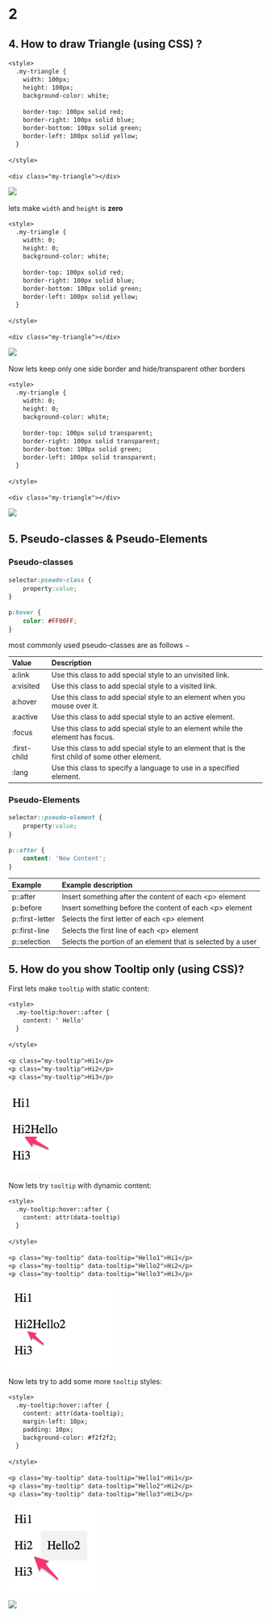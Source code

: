 # 2



## 4. How to draw Triangle \(using CSS\) ?

```markup
<style>
  .my-triangle {
    width: 100px;
    height: 100px;
    background-color: white;
    
    border-top: 100px solid red;
    border-right: 100px solid blue;
    border-bottom: 100px solid green;
    border-left: 100px solid yellow;
  }

</style>

<div class="my-triangle"></div>
```



![](https://blobscdn.gitbook.com/v0/b/gitbook-28427.appspot.com/o/assets%2F-LLO6_pQUYBJ5mtmP3mS%2F-LLZDeuEob3Xtfgx0j3e%2F-LLZGeKjGyH4b8SFAwee%2Fimage.png?alt=media&token=b41c6e4f-c9f0-4959-9722-94820767aeec)

lets make `width` and `height` is **zero**

```markup
<style>
  .my-triangle {
    width: 0;
    height: 0;
    background-color: white;
    
    border-top: 100px solid red;
    border-right: 100px solid blue;
    border-bottom: 100px solid green;
    border-left: 100px solid yellow;
  }

</style>

<div class="my-triangle"></div>
```



![](https://blobscdn.gitbook.com/v0/b/gitbook-28427.appspot.com/o/assets%2F-LLO6_pQUYBJ5mtmP3mS%2F-LLZDeuEob3Xtfgx0j3e%2F-LLZH3T_J5d8cl8U0m4J%2Fimage.png?alt=media&token=02107295-d502-4907-abc2-fe9b474e8a11)

Now lets keep only one side border and hide/transparent other borders

```markup
<style>
  .my-triangle {
    width: 0;
    height: 0;
    background-color: white;
    
    border-top: 100px solid transparent;
    border-right: 100px solid transparent;
    border-bottom: 100px solid green;
    border-left: 100px solid transparent;
  }

</style>

<div class="my-triangle"></div>
```

![](https://blobscdn.gitbook.com/v0/b/gitbook-28427.appspot.com/o/assets%2F-LLO6_pQUYBJ5mtmP3mS%2F-LLZDeuEob3Xtfgx0j3e%2F-LLZHO2_jN3oJCedALLK%2Fimage.png?alt=media&token=217edce1-d7ff-428d-b464-a5e10553479c)

## 5. Pseudo-classes & Pseudo-Elements

### Pseudo-classes

```css
selector:pseudo-class {
    property:value;
}
```

```css
p:hover {
    color: #FF00FF;
}
```

most commonly used pseudo-classes are as follows −

| Value | Description |
| :--- | :--- |
| a:link | Use this class to add special style to an unvisited link. |
| a:visited | Use this class to add special style to a visited link. |
| a:hover | Use this class to add special style to an element when you mouse over it. |
| a:active | Use this class to add special style to an active element. |
| :focus | Use this class to add special style to an element while the element has focus. |
| :first-child | Use this class to add special style to an element that is the first child of some other element. |
| :lang | Use this class to specify a language to use in a specified element. |

### Pseudo-Elements

```css
selector::pseudo-element {
    property:value;
}
```

```css
p::after {
    content: 'New Content';
}
```

| Example | Example description |
| :--- | :--- |
| p::after | Insert something after the content of each &lt;p&gt; element |
| p::before | Insert something before the content of each &lt;p&gt; element |
| p::first-letter | Selects the first letter of each &lt;p&gt; element |
| p::first-line | Selects the first line of each &lt;p&gt; element |
| p::selection | Selects the portion of an element that is selected by a user |



## 5. How do you show Tooltip only \(using CSS\)?

First lets make `tooltip` with static content:

```markup
<style>
  .my-tooltip:hover::after {
    content: ' Hello'
  }

</style>

<p class="my-tooltip">Hi1</p>
<p class="my-tooltip">Hi2</p>
<p class="my-tooltip">Hi3</p>

```

![](../../.gitbook/assets/image%20%2882%29.png)

Now lets try `tooltip` with dynamic content:

```markup
<style>
  .my-tooltip:hover::after {
    content: attr(data-tooltip)
  }

</style>

<p class="my-tooltip" data-tooltip="Hello1">Hi1</p>
<p class="my-tooltip" data-tooltip="Hello2">Hi2</p>
<p class="my-tooltip" data-tooltip="Hello3">Hi3</p>
```

![](../../.gitbook/assets/image%20%2892%29.png)

Now lets try to add some more `tooltip` styles:

```markup
<style>
  .my-tooltip:hover::after {
    content: attr(data-tooltip);
    margin-left: 10px;
    padding: 10px;
    background-color: #f2f2f2;
  }

</style>

<p class="my-tooltip" data-tooltip="Hello1">Hi1</p>
<p class="my-tooltip" data-tooltip="Hello2">Hi2</p>
<p class="my-tooltip" data-tooltip="Hello3">Hi3</p>

```

![](../../.gitbook/assets/image%20%2814%29.png)

![](blob:https://jagadeeshpalaniappan.gitbook.io/1adf355e-8847-494f-9ddd-e476e67d86df)



